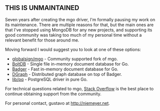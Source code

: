 THIS IS UNMAINTAINED
--------------------

Seven years after creating the mgo driver, I'm formally pausing my work on its maintenance.
There are multiple reasons for that, but the main ones are that I've stopped using MongoDB
for any new projects, and supporting its good community was taking too much of my
personal time without a relevant benefit for those around me.

Moving forward I would suggest you to look at one of these options:

  * [globalsign/mgo](https://github.com/globalsign/mgo) - Community supported fork of mgo.
  * [BoltDB](https://github.com/coreos/bbolt) - Single file in-memory document database for Go.
  * [Badger](https://github.com/dgraph-io/badger) - Fast in-memory document database for Go.
  * [DGraph](https://github.com/dgraph-io/dgraph) - Distributed graph database on top of Badger.
  * [lib/pq](https://github.com/lib/pq) - PostgreSQL driver in pure Go.

For technical questions related to mgo, [Stack Overflow](https://stackoverflow.com/questions/tagged/mgo)
is the best place to continue obtaining support from the community.

For personal contact, gustavo at http://niemeyer.net.
